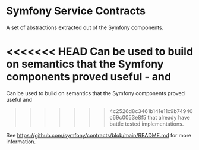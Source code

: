 Symfony Service Contracts
=========================

A set of abstractions extracted out of the Symfony components.

<<<<<<< HEAD
Can be used to build on semantics that the Symfony components proved useful - and
=======
Can be used to build on semantics that the Symfony components proved useful and
>>>>>>> 4c2526d8c3461b141e11c9b74940c69c0053e8f5
that already have battle tested implementations.

See https://github.com/symfony/contracts/blob/main/README.md for more information.
